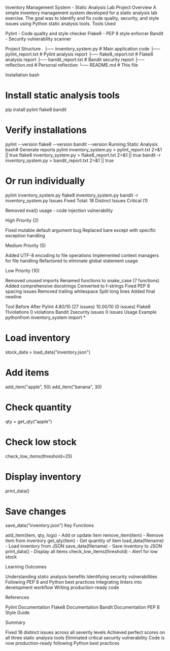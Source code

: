Inventory Management System - Static Analysis Lab
Project Overview
A simple inventory management system developed for a static analysis lab exercise. The goal was to identify and fix code quality, security, and style issues using Python static analysis tools.
Tools Used

Pylint - Code quality and style checker
Flake8 - PEP 8 style enforcer
Bandit - Security vulnerability scanner

Project Structure
.
├── inventory_system.py      # Main application code
├── pylint_report.txt        # Pylint analysis report
├── flake8_report.txt        # Flake8 analysis report
├── bandit_report.txt        # Bandit security report
├── reflection.md            # Personal reflection
└── README.md               # This file


Installation
bash
# Install static analysis tools
pip install pylint flake8 bandit

# Verify installations
pylint --version
flake8 --version
bandit --version
Running Static Analysis
bash# Generate reports
pylint inventory_system.py > pylint_report.txt 2>&1 || true
flake8 inventory_system.py > flake8_report.txt 2>&1 || true
bandit -r inventory_system.py > bandit_report.txt 2>&1 || true

# Or run individually
pylint inventory_system.py
flake8 inventory_system.py
bandit -r inventory_system.py
Issues Fixed
Total: 18 Distinct Issues
Critical (1)

Removed eval() usage - code injection vulnerability

High Priority (2)

Fixed mutable default argument bug
Replaced bare except with specific exception handling

Medium Priority (5)

Added UTF-8 encoding to file operations
Implemented context managers for file handling
Refactored to eliminate global statement usage

Low Priority (10)

Removed unused imports
Renamed functions to snake_case (7 functions)
Added comprehensive docstrings
Converted to f-strings
Fixed PEP 8 spacing issues
Removed trailing whitespace
Split long lines
Added final newline

Tool           Before                      After
Pylint        4.80/10 (27 issues)         10.00/10 (0 issues)
Flake8         11violations                0 violations
Bandit         2security issues            0 issues
Usage Example
pythonfrom inventory_system import *

# Load inventory
stock_data = load_data("inventory.json")

# Add items
add_item("apple", 50)
add_item("banana", 30)

# Check quantity
qty = get_qty("apple")

# Check low stock
check_low_items(threshold=25)

# Display inventory
print_data()

# Save changes
save_data("inventory.json")
Key Functions

add_item(item, qty, logs) - Add or update item
remove_item(item) - Remove item from inventory
get_qty(item) - Get quantity of item
load_data(filename) - Load inventory from JSON
save_data(filename) - Save inventory to JSON
print_data() - Display all items
check_low_items(threshold) - Alert for low stock

Learning Outcomes

Understanding static analysis benefits
Identifying security vulnerabilities
Following PEP 8 and Python best practices
Integrating linters into development workflow
Writing production-ready code

References

Pylint Documentation
Flake8 Documentation
Bandit Documentation
PEP 8 Style Guide

Summary

Fixed 18 distinct issues across all severity levels
Achieved perfect scores on all three static analysis tools
Eliminated critical security vulnerability
Code is now production-ready following Python best practices
